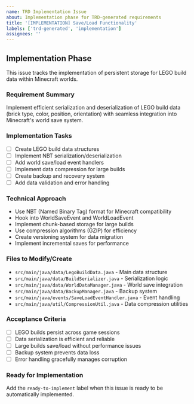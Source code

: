 ```yaml
---
name: TRD Implementation Issue
about: Implementation phase for TRD-generated requirements
title: '[IMPLEMENTATION] Save/Load Functionality'
labels: ['trd-generated', 'implementation']
assignees: ''
---
```


## Implementation Phase

This issue tracks the implementation of persistent storage for LEGO build data within Minecraft worlds.

### Requirement Summary
Implement efficient serialization and deserialization of LEGO build data (brick type, color, position, orientation) with seamless integration into Minecraft's world save system.

### Implementation Tasks
- [ ] Create LEGO build data structures
- [ ] Implement NBT serialization/deserialization
- [ ] Add world save/load event handlers
- [ ] Implement data compression for large builds
- [ ] Create backup and recovery system
- [ ] Add data validation and error handling

### Technical Approach
- Use NBT (Named Binary Tag) format for Minecraft compatibility
- Hook into WorldSaveEvent and WorldLoadEvent
- Implement chunk-based storage for large builds
- Use compression algorithms (GZIP) for efficiency
- Create versioning system for data migration
- Implement incremental saves for performance

### Files to Modify/Create
- `src/main/java/data/LegoBuildData.java` - Main data structure
- `src/main/java/data/BuildSerializer.java` - Serialization logic
- `src/main/java/data/WorldDataManager.java` - World save integration
- `src/main/java/data/BackupManager.java` - Backup system
- `src/main/java/events/SaveLoadEventHandler.java` - Event handling
- `src/main/java/util/CompressionUtil.java` - Data compression utilities

### Acceptance Criteria
- [ ] LEGO builds persist across game sessions
- [ ] Data serialization is efficient and reliable
- [ ] Large builds save/load without performance issues
- [ ] Backup system prevents data loss
- [ ] Error handling gracefully manages corruption

### Ready for Implementation
Add the `ready-to-implement` label when this issue is ready to be automatically implemented.